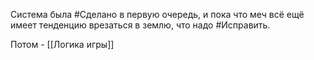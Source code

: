Система была #Сделано  в первую очередь, и пока что меч всё ещё имеет тенденцию врезаться в землю, что надо #Исправить.

Потом - [[Логика игры]]